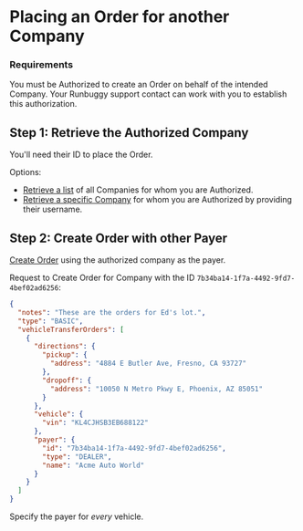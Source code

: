 # Placing an Order for another Company

### Requirements
You must be Authorized to create an Order on behalf of the intended Company. Your Runbuggy support contact
 can work with you to establish this authorization.

## Step 1: Retrieve the Authorized Company 
You'll need their ID to place the Order.

Options:
* [Retrieve a list](/docs/shipping/771dc5fc13fd4-retrieve-authorized-companies) of all Companies for whom you are Authorized.
* [Retrieve a specific Company](/docs/shipping/4db78a65f06fc-retrieve-authorized-companies-by-user) for whom you are Authorized by providing their username.

## Step 2: Create Order with other Payer
[Create Order](/docs/shipping/6fcc8c040ec03-create-an-order) using the authorized
 company as the payer.

Request to Create Order for Company with the ID `7b34ba14-1f7a-4492-9fd7-4bef02ad6256`:
```json
{
  "notes": "These are the orders for Ed's lot.",
  "type": "BASIC",
  "vehicleTransferOrders": [
    {
      "directions": {
        "pickup": {
          "address": "4884 E Butler Ave, Fresno, CA 93727"
        },
        "dropoff": {
          "address": "10050 N Metro Pkwy E, Phoenix, AZ 85051"
        }
      },
      "vehicle": {
        "vin": "KL4CJHSB3EB688122"
      },
      "payer": {
        "id": "7b34ba14-1f7a-4492-9fd7-4bef02ad6256",
        "type": "DEALER",
        "name": "Acme Auto World"
      }   
    }
  ]
}
```

Specify the payer for *every* vehicle.